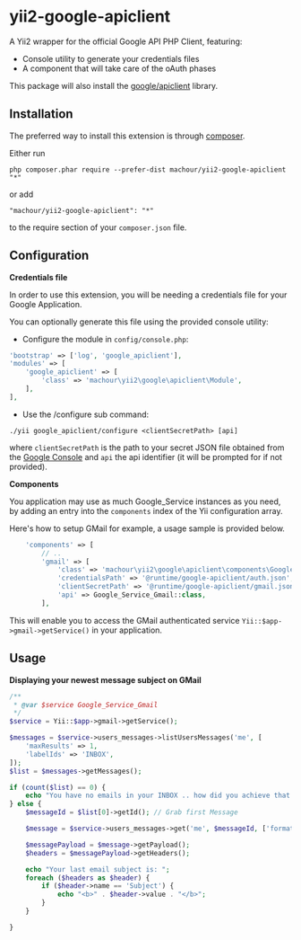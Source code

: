 # yii2-google-apiclient

A Yii2 wrapper for the official Google API PHP Client, featuring:

* Console utility to generate your credentials files
* A component that will take care of the oAuth phases

This package will also install the [google/apiclient](http://github.com/google/apiclient) library.

Installation
------------

The preferred way to install this extension is through [composer](http://getcomposer.org/download/).

Either run

```
php composer.phar require --prefer-dist machour/yii2-google-apiclient "*"
```

or add

```
"machour/yii2-google-apiclient": "*"
```

to the require section of your `composer.json` file.


Configuration
-------------

**Credentials file**

In order to use this extension, you will be needing a credentials file for your Google Application.

You can optionally generate this file using the provided console utility:

* Configure the module in `config/console.php`:
```php
'bootstrap' => ['log', 'google_apiclient'],
'modules' => [
    'google_apiclient' => [
        'class' => 'machour\yii2\google\apiclient\Module',
    ],
],
```

* Use the /configure sub command:
```shell 
./yii google_apiclient/configure <clientSecretPath> [api]
```

where `clientSecretPath` is the path to your secret JSON file obtained from the [Google Console](https://console.developers.google.com/) and `api` the api identifier (it will be prompted for if not provided).


**Components**

You application may use as much Google_Service instances as you need, by adding an entry into the `components` index of the Yii configuration array.

Here's how to setup GMail for example, a usage sample is provided below.

```php
    'components' => [
        // ..
        'gmail' => [
            'class' => 'machour\yii2\google\apiclient\components\GoogleApiClient',
            'credentialsPath' => '@runtime/google-apiclient/auth.json',
            'clientSecretPath' => '@runtime/google-apiclient/gmail.json',
            'api' => Google_Service_Gmail::class,
        ],
```

This will enable you to access the GMail authenticated service `Yii::$app->gmail->getService()` in your application.

Usage
-----

**Displaying your newest message subject on GMail**

```php
/**
 * @var $service Google_Service_Gmail
 */
$service = Yii::$app->gmail->getService();

$messages = $service->users_messages->listUsersMessages('me', [
    'maxResults' => 1,
    'labelIds' => 'INBOX',
]);
$list = $messages->getMessages();

if (count($list) == 0) {
    echo "You have no emails in your INBOX .. how did you achieve that ??";
} else {
    $messageId = $list[0]->getId(); // Grab first Message

    $message = $service->users_messages->get('me', $messageId, ['format' => 'full']);

    $messagePayload = $message->getPayload();
    $headers = $messagePayload->getHeaders();

    echo "Your last email subject is: ";
    foreach ($headers as $header) {
        if ($header->name == 'Subject') {
            echo "<b>" . $header->value . "</b>";
        }
    }

}
```